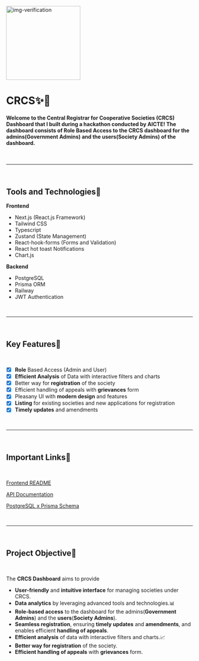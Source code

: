 <img 
width='200'
height='200'
src="https://mscs.dac.gov.in/images/MSCS_LOGO.png"
alt="img-verification">


# **CRCS✨🎯**
#### Welcome to the __Central Registrar for Cooperative Societies__ (CRCS) Dashboard that I built during a __hackathon__ conducted by __AICTE__! The dashboard consists of __Role Based Access__ to the CRCS dashboard for the admins(**Government Admins**) and the **users**(**Society Admins**) of the dashboard. 
<br>

***
<br>

## **Tools and Technologies🚀**

**Frontend**
 - Next.js (React.js Framework)
 - Tailwind CSS
 -  Typescript
 -  Zustand (State Management)
 -  React-hook-forms (Forms and Validation)
 -  React hot toast Notifications
 -  Chart.js

**Backend**
  - PostgreSQL
  - Prisma ORM
  - Railway
 -  JWT Authentication
  
<br>

***
<br>

## **Key Features🚀**
<br>

- [x] **Role** Based Access (Admin and User)
- [x] **Efficient Analysis** of Data with interactive filters and charts
- [x] Better way for **registration** of the society 
- [x] Efficient handling of appeals with **grievances** form 
- [x] Pleasany UI with **modern design** and features
- [x] **Listing** for existing societies and new applications for registration
- [x]  **Timely updates** and amendments

<br>

***
<br>

## **Important Links🚀**
<br>

[Frontend README](/docs/Frontend.md)

[API Documentation](/docs/API.md)

[PostgreSQL x Prisma Schema](/prisma/schema.prisma)


<br>

***
<br>

## **Project Objective🚀**
<br>

The **CRCS Dashboard** aims to provide 
- **User-friendly** and **intuitive interface** for managing societies under CRCS.
-  **Data analytics** by leveraging advanced tools and technologies.📊 
-  **Role-based access** to the dashboard for the admins(**Government Admins**) and the **users**(**Society Admins**).
-  **Seamless registration**, ensuring
**timely updates** and **amendments**, and enables efficient **handling of appeals**.
-  **Efficient analysis** of data with interactive filters and charts.📈
-  **Better way for registration** of the society.
-  **Efficient handling of appeals** with **grievances** form.

<br>



